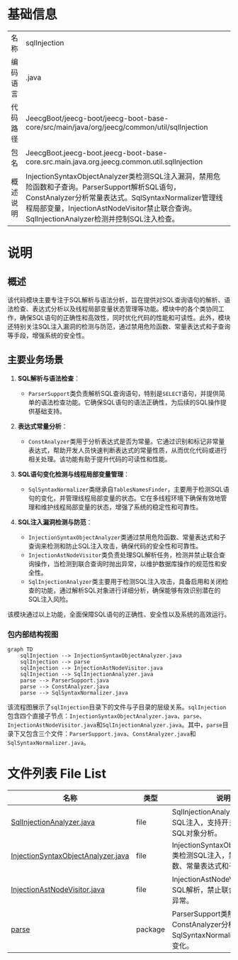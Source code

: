 # 基础信息

|      |      |
|------|------|
| 名称 | sqlInjection |
| 编码语言 | .java |
| 代码路径 | JeecgBoot/jeecg-boot/jeecg-boot-base-core/src/main/java/org/jeecg/common/util/sqlInjection |
| 包名 | JeecgBoot.jeecg-boot.jeecg-boot-base-core.src.main.java.org.jeecg.common.util.sqlInjection |
| 概述说明 | InjectionSyntaxObjectAnalyzer类检测SQL注入漏洞，禁用危险函数和子查询。ParserSupport解析SQL语句，ConstAnalyzer分析常量表达式。SqlSyntaxNormalizer管理线程局部变量，InjectionAstNodeVisitor禁止联合查询。SqlInjectionAnalyzer检测并控制SQL注入检查。 |

# 说明

## 概述
该代码模块主要专注于SQL解析与语法分析，旨在提供对SQL查询语句的解析、语法检查、表达式分析以及线程局部变量状态管理等功能。模块中的各个类协同工作，确保SQL语句的正确性和高效性，同时优化代码的性能和可读性。此外，模块还特别关注SQL注入漏洞的检测与防范，通过禁用危险函数、常量表达式和子查询等手段，增强系统的安全性。

## 主要业务场景
1. **SQL解析与语法检查**：
   - `ParserSupport`类负责解析SQL查询语句，特别是`SELECT`语句，并提供简单的语法检查功能。它确保SQL语句的语法正确性，为后续的SQL操作提供基础支持。

2. **表达式常量分析**：
   - `ConstAnalyzer`类用于分析表达式是否为常量。它通过识别和标记非常量表达式，帮助开发人员快速判断表达式的常量性质，从而优化代码或进行相关处理。该功能有助于提升代码的可读性和性能。

3. **SQL语句变化检测与线程局部变量管理**：
   - `SqlSyntaxNormalizer`类继承自`TablesNamesFinder`，主要用于检测SQL语句的变化，并管理线程局部变量的状态。它在多线程环境下确保有效地管理和维护线程局部变量的状态，增强了系统的稳定性和可靠性。

4. **SQL注入漏洞检测与防范**：
   - `InjectionSyntaxObjectAnalyzer`类通过禁用危险函数、常量表达式和子查询来检测和防止SQL注入攻击，确保代码的安全性和可靠性。
   - `InjectionAstNodeVisitor`类负责处理SQL解析任务，检测并禁止联合查询操作，当检测到联合查询时抛出异常，以维护数据库操作的规范性和安全性。
   - `SqlInjectionAnalyzer`类主要用于检测SQL注入攻击，具备启用和关闭检查的功能，通过解析SQL对象进行详细分析，确保能够有效识别潜在的SQL注入风险。

该模块通过以上功能，全面保障SQL语句的正确性、安全性以及系统的高效运行。


### 包内部结构视图

```mermaid
graph TD
    sqlInjection --> InjectionSyntaxObjectAnalyzer.java
    sqlInjection --> parse
    sqlInjection --> InjectionAstNodeVisitor.java
    sqlInjection --> SqlInjectionAnalyzer.java
    parse --> ParserSupport.java
    parse --> ConstAnalyzer.java
    parse --> SqlSyntaxNormalizer.java
```

该流程图展示了`sqlInjection`目录下的文件与子目录的层级关系。`sqlInjection`包含四个直接子节点：`InjectionSyntaxObjectAnalyzer.java`、`parse`、`InjectionAstNodeVisitor.java`和`SqlInjectionAnalyzer.java`。其中，`parse`目录下又包含三个文件：`ParserSupport.java`、`ConstAnalyzer.java`和`SqlSyntaxNormalizer.java`。

# 文件列表 File List

| 名称   | 类型  | 说明 |
|-------|------|-------------|
| [SqlInjectionAnalyzer.java](SqlInjectionAnalyzer.md) | file | SqlInjectionAnalyzer类检测SQL注入，支持开关检查，解析SQL对象分析。 |
| [InjectionSyntaxObjectAnalyzer.java](InjectionSyntaxObjectAnalyzer.md) | file | InjectionSyntaxObjectAnalyzer类检测SQL注入，禁用危险函数、常量表达式和子查询。 |
| [InjectionAstNodeVisitor.java](InjectionAstNodeVisitor.md) | file | InjectionAstNodeVisitor类处理SQL解析，禁止联合查询并抛出异常。 |
| [parse](parse/_module.md) | package | ParserSupport类解析SQL，ConstAnalyzer分析常量，SqlSyntaxNormalizer监控SQL变化。 |


